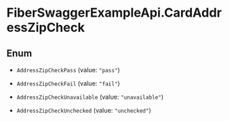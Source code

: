 # FiberSwaggerExampleApi.CardAddressZipCheck

## Enum


* `AddressZipCheckPass` (value: `"pass"`)

* `AddressZipCheckFail` (value: `"fail"`)

* `AddressZipCheckUnavailable` (value: `"unavailable"`)

* `AddressZipCheckUnchecked` (value: `"unchecked"`)


